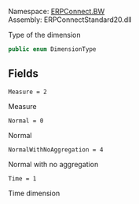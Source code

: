 Namespace: [ERPConnect.BW](../)\
Assembly: ERPConnectStandard20.dll

Type of the dimension

```csharp
public enum DimensionType

```

## Fields

`Measure = 2`

Measure

`Normal = 0`

Normal

`NormalWithNoAggregation = 4`

Normal with no aggregation

`Time = 1`

Time dimension
